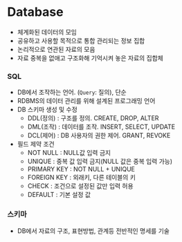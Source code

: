 # Database

- 체계화된 데이터의 모임
- 공유하고 사용할 목적으로 통합 관리되는 정보 집합
- 논리적으로 연관된 자료의 모음
- 자료 중복을 없애고 구조화해 기억시켜 놓은 자료의 집합체



### SQL

- DB에서 조작하는 언어. (`Query`: 질의), 단순
- RDBMS의 데이터 관리를 위해 설계된 프로그래밍 언어
- DB 스키마 생성 및 수정
  - DDL(정의) : 구조를 정의. CREATE, DROP, ALTER
  - DML(조작) : 데이터를 조작. INSERT, SELECT, UPDATE
  - DCL(제어) : DB 사용자의 권한 제어. GRANT, REVOKE
- 필드 제약 조건
  - NOT NULL : NULL값 입력 금지
  - UNIQUE : 중복 값 입력 금지(NULL 값은 중복 입력 가능)
  - PRIMARY KEY : NOT NULL + UNIQUE
  - FOREIGN KEY : 외래키, 다른 테이블의 키
  - CHECK : 조건으로 설정된 값만 입력 허용
  - DEFAULT : 기본 설정 값



### 스키마

- DB에서 자료의 구조, 표현방법, 관계등 전반적인 명세를 기술